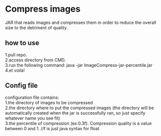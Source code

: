 # Compress images
JAR that reads images and compresses them in order to reduce the overall size to the detriment of quality.  

## how to use  
1.pull repo.  
2.access directory from CMD.  
3.run the following command:  java -jar ImageCompress-jar-percentile.jar  
4.et voila!

## Config file  
configuration file contains:  
1.the directory of images to be compressed  
2.the directory where to put the compressed images (the directory will be automatically created when the jar is successfully ran, so just specify whatever name you see fit)  
3.the percentile of compression (ex:0.3f). Compression quality is a value between 0 and 1. //f is just java syntax for float
